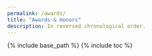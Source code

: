 ```yaml
---
permalink: /awards/
title: "Awards & Honors"
description: In reversed chronological order.
---
```


{% include base_path %}
{% include toc %}

<!-- * Internet Protocol addresses (IP)
* Types of browser
* Internet Service Provider (ISP)
* Date and time stamp
* Referring and exit pages
* Number of clicks -->
